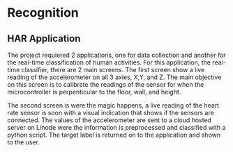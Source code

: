 # Recognition

HAR Application
-------

The project requiered 2 applications, one for data collection and another for the real-time classification of human activities. For this application, the real-time classifier, there are 2 main screens. The first screen show a live reading of the accelerometer on all 3 axies, X,Y, and Z. The main objective on this screen is to calibrate the readings of the sensor for when the microcontroller is perpenticular to the floor, wall, and height.

The second screen is were the magic happens, a live reading of the heart rate sensor is soon with a visual indication that shows if the sensors are connected. The values of the accelerometer are sent to a cloud hosted server on Linode were the information is preprocessed and classified with a python script. The target label is returned on to the application and shown to the user.
